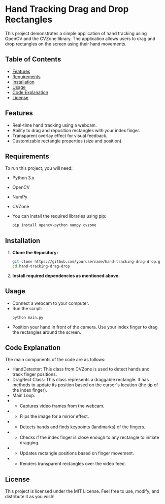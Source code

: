 # Hand Tracking Drag and Drop Rectangles

This project demonstrates a simple application of hand tracking using OpenCV and the CVZone library. The application allows users to drag and drop rectangles on the screen using their hand movements.

## Table of Contents

- [Features](#features)
- [Requirements](#requirements)
- [Installation](#installation)
- [Usage](#usage)
- [Code Explanation](#code-explanation)
- [License](#license)

## Features

- Real-time hand tracking using a webcam.
- Ability to drag and reposition rectangles with your index finger.
- Transparent overlay effect for visual feedback.
- Customizable rectangle properties (size and position).

## Requirements

To run this project, you will need:

- Python 3.x
- OpenCV
- NumPy
- CVZone

- You can install the required libraries using pip:

  ```bash
  pip install opencv-python numpy cvzone

## Installation

1. **Clone the Repository:**
   ```bash
   git clone https://github.com/yourusername/hand-tracking-drag-drop.git
   cd hand-tracking-drag-drop

2. **Install required dependencies as mentioned above.**

## Usage
- Connect a webcam to your computer.
- Run the script:
  ```bash
  python main.py
- Position your hand in front of the camera. Use your index finger to drag the rectangles around the screen.

## Code Explanation
The main components of the code are as follows:
- HandDetector: This class from CVZone is used to detect hands and track finger positions.
- DragRect Class: This class represents a draggable rectangle. It has methods to update its position based on the cursor's location (the tip of the index finger).
- Main Loop:
- - Captures video frames from the webcam.
- - Flips the image for a mirror effect.
- - Detects hands and finds keypoints (landmarks) of the fingers.
- - Checks if the index finger is close enough to any rectangle to initiate dragging.
- - Updates rectangle positions based on finger movement.
- - Renders transparent rectangles over the video feed.


## License
This project is licensed under the MIT License. Feel free to use, modify, and distribute it as you wish!
